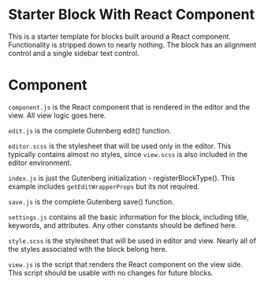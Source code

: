 <!-- @format -->

# Starter Block With React Component

This is a starter template for blocks built around a React component. Functionality is stripped down to nearly nothing. The block has an alignment control and a single sidebar text control.

# Component

`component.js` is the React component that is rendered in the editor and the view. All view logic goes here.

`edit.js` is the complete Gutenberg edit() function.

`editor.scss` is the stylesheet that will be used only in the editor. This typically contains almost no styles, since `view.scss` is also included in the editor environment.

`index.js` is just the Gutenberg initialization - registerBlockType(). This example includes `getEditWrapperProps` but its not required.

`save.js` is the complete Gutenberg save() function.

`settings.js` contains all the basic information for the block, including title, keywords, and attributes. Any other constants should be defined here.

`style.scss` is the stylesheet that will be used in editor and view. Nearly all of the styles associated with the block belong here.

`view.js` is the script that renders the React component on the view side. This script should be usable with no changes for future blocks.

